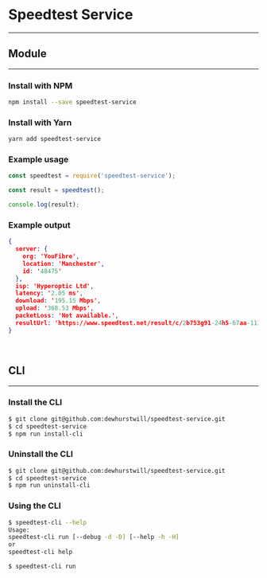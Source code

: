 # Speedtest Service
---

## Module
---

### Install with NPM
```bash
npm install --save speedtest-service
```

### Install with Yarn
```bash
yarn add speedtest-service
```

### Example usage
```javascript
const speedtest = require('speedtest-service');

const result = speedtest();

console.log(result);
```

### Example output
```json
{
  server: { 
    org: 'YouFibre', 
    location: 'Manchester', 
    id: '48475' 
  },
  isp: 'Hyperoptic Ltd',
  latency: '2.05 ms',
  download: '195.15 Mbps',
  upload: '368.53 Mbps',
  packetLoss: 'Not available.',
  resultUrl: 'https://www.speedtest.net/result/c/2b753g91-24h5-67aa-111g-7g999a9a99aa'
}
```

<br/>

## CLI
---

### Install the CLI
```bash
$ git clone git@github.com:dewhurstwill/speedtest-service.git
$ cd speedtest-service
$ npm run install-cli
```

### Uninstall the CLI
```bash
$ git clone git@github.com:dewhurstwill/speedtest-service.git
$ cd speedtest-service
$ npm run uninstall-cli
```

### Using the CLI
```bash
$ speedtest-cli --help
Usage:
speedtest-cli run [--debug -d -D] [--help -h -H]
or
speedtest-cli help

$ speedtest-cli run
```